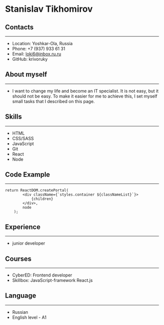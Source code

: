 # Stanislav Tikhomirov

## Contacts

---

- Location: Yoshkar-Ola, Russia
- Phone: +7 (937) 933 61 31
- Email: loki6@inbox.ru.ru
- GitHub: krivoruky

## About myself

---

- I want to change my life and become an IT specialist. It is not easy, but it should not be easy. To make it easier for me to achieve this, I set myself small tasks that I described on this page.

## Skills

---

- HTML
- CSS/SASS
- JavaScript
- Git
- React
- Node

## Code Example

---

```react
return ReactDOM.createPortal(
		<div className={`styles.container ${classNameList}`}>
			{children}
		</div>,
		node
	);
```

## Experience

---

- junior developer

## Courses

---

- CyberED: Frontend developer
- Skillbox: JavaScript-framework React.js

## Language

---

- Russian
- English level - A1
